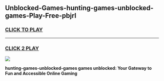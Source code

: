 
## Unblocked-Games-hunting-games-unblocked-games-Play-Free-pbjrl
<h3>
<a href="https://premium76.site?title=hunting-games-unblocked-games&ref=21A">CLICK TO PLAY</a></h3>
<hr>

<h3>
<a href="https://premium76.site?title=hunting-games-unblocked-games&ref=21A">CLICK 2 PLAY</a>
  
</h3>

<a href="https://premium76.site?title=hunting-games-unblocked-games&ref=21A"><img src="https://clearcache.store/games.png"></a>


**hunting-games-unblocked-games games unblocked: Your Gateway to Fun and Accessible Online Gaming**

